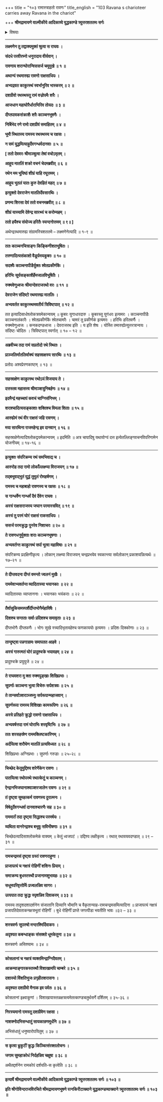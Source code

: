 +++
title = "१०३ रामास्त्राहतो रावणः"
title_english = "103 Ravana s charioteer carries away Ravana in the chariot"

+++
**श्रीमद्रामायणे वाल्मीकीये आदिकाव्ये युद्धकाण्डे त्र्युत्तरशततमः सर्गः**


<details><summary>विषयाः</summary>

रथान्तरारोहणेनपुनस्समरायसमागच्छतिरावणे इन्द्रेण रामाय मातलिसनाथनिजरथ -प्रेषणम् ॥ १ ॥ रथस्थाभ्यां रामरावणाभ्यामद्भुतयुद्धप्रवर्तनम् ॥ २ ॥ तदा लोकभयावहमहो -त्पातप्रादुर्भावः ॥ ३ ॥

</details>


****

**लक्ष्मणेन तु तद्वाक्यमुक्तं श्रुत्वा स राघवः ।**

**संदधे परवीरघ्नो धनुरादाय वीर्यवान् ।**

**रावणाय शरान्घोरान्विससर्ज चमूमुखे ॥ १ ॥**

**अथान्यं रथमारुह्य रावणो राक्षसाधिपः ।**

**अभ्यद्रवत काकुत्स्थं स्वर्भानुरिव भास्करम् ॥ २ ॥**

**दशग्रीवो रथस्थस्तु रामं वज्रोपमैः शरैः ।**

**आजधान महाघोरैर्धाराभिरिव तोयदः ॥ ३ ॥**

**दीप्तपावकसंक्राशैः शरैः काञ्चनभूषणैः ।**

**निर्बिभेद रणे रामो दशग्रीवं समाहितम् ॥ ४ ॥**

**भूमौ स्थितस्य रामस्य रथस्थस्य च रक्षसः ।**

**न समं युद्धमित्याहुर्देवगन्धर्वदानवाः ॥ ५ ॥**

**\[ ततो देववरः श्रीमाञ्श्रुत्वा तेषां वचोऽमृतम् ।**

**आहूय मातलिं शक्रो वचनं चेदमब्रवीत् ॥ ६ ॥**

**रथेन मम भूयिष्ठं शीघ्रं याहि रघूत्तमम् ।**

**आहूय भूतलं यातः कुरु देवहितं महत् ॥ ७ ॥**

**इत्युक्तो देवराजेन मातलिर्देवसारथिः ।**

**प्रणम्य शिरसा देवं ततो वचनमब्रवीत् ॥ ८ ॥**

**शीघ्रं यास्यामि देवेन्द्र सारथ्यं च करोम्यहम् ।**

**ततो हयैश्च संयोज्य हरितैः स्यन्दनोत्तमम् ॥ ९॥ \]**

अथेन्द्ररथमारुह्य संग्रामस्त्रिशततमे – लक्ष्मणेनेत्यादि ॥ १-९ ॥

****

**ततः काञ्चनचित्राङ्गः किङ्किणीशतभूषितः ।**

**तरुणादित्यसंकाशो वैडूर्यमयकूबरः ॥ १० ॥**

**सदश्वैः काञ्चनापीडैर्युक्तः श्वेतप्रकीर्णकैः ।**

**हरिभिः सूर्यसङ्काशैर्हेमजालविभूषितैः ।**

**रुक्मवेणुध्वजः श्रीमान्देवराजरथो वरः ॥ ११ ॥**

**देवराजेन संदिष्टो रथमारुह्य मातलिः ।**

**अभ्यवर्तत काकुत्स्थमवतीर्य त्रिविष्टपात् ॥ १२ ॥**

तत इत्यादिसार्धश्लोकत्रयमेकान्वयम् ॥ कूबरः युगाधारदारु । कूबरस्तु युगंधरः इत्यमरः । काञ्चनापीडैः काञ्चनालंकारैः । श्वेतप्रकीर्णकैः श्वेतचामरैः । चामरं तु प्रकीर्णकं इत्यमरः । हरिभिः हरितवर्णैः । रुक्मवेणुध्वजः । कनकदण्डध्वजः । देवराजरथ इति । य इति शेषः । योस्ति तमारुह्येत्युत्तरत्रान्वयः । संदिष्टः चोदितः । त्रिविष्टपात् स्वर्गात् ॥ १० – १२ ॥

****

**अब्रवीच्च तदा रामं सप्रतोदो रथे स्थितः ।**

**प्राञ्जलिर्मातलिर्वाक्यं सहस्राक्षस्य सारथिः ॥ १३ ॥**

प्रतोदः अश्वप्रेरणकाष्टम् ॥ १३ ॥

****

**सहस्राक्षेण काकुत्स्थ रथोऽयं विजयाय ते ।**

**दत्तस्तव महासत्त्व श्रीमाञ्शत्रुनिबर्हणः ॥ १४ ॥**

**इदमैन्द्रं महच्चापं कवचं चाग्निसंनिभम् ।**

**शराश्चादित्यसङ्काशाः शक्तिश्च विमला शिताः ॥ १५ ॥**

**आरुह्येमं रथं वीर राक्षसं जहि रावणम् ।**

**मया सारथिना राजमहेन्द्र इव दानवान् ॥ १६ ॥**

सहस्राक्षेणेत्यादिश्लोकद्वयमेकान्वयम् ॥ इदमिति ॥ अत्र चापादिषु यथायोग्यं दत्त इत्येतल्लिङ्गवचनविपरिणामेन योजनीयम् ॥ १४-१६ ॥

****

**इत्युक्तः संपरिक्रम्य रथं समभिवाद्य च ।**

**आरुरोह तदा रामो लोकाँल्लक्ष्म्या विराजयन् ॥ १७ ॥**

**तद्बभूवाद्भुतं युद्धं तुमुलं रोमहर्षणम् ।**

**रामस्य च महाबाहो रावणस्य च रक्षसः ॥ १८ ॥**

**स गान्धर्वेण गान्धर्वं दैवं दैवेन राघवः ।**

**अस्त्रं राक्षसराजस्य जघान परमास्त्रवित् ॥ १९ ॥**

**अस्त्रं तु परमं घोरं राक्षसं राकसाधिपः ।**

**ससर्ज परमक्रुद्धः पुनरेव निशाचरः ॥ २० ॥**

**ते रावणधनुर्मुक्ताः शराः काञ्चनभूषणाः ।**

**अभ्यवर्तन्त काकुत्स्थं सर्पा भूत्वा महाविषाः ॥ २१ ॥**

संपरिक्रम्य प्रदक्षिणीकृत्य । लोकान् लक्ष्म्या विराजयन् चन्द्रप्रभयेव स्वकान्त्या सर्वलोकान् प्रकाशयन्नित्यर्थः ॥ १७–२१ ॥

****

**ते दीप्तवदना दीप्तं वमन्तो ज्वलनं मुखैः ।**

**राममेवाभ्यवर्तन्त व्यादितास्या भयानकाः ॥ २२ ॥**

व्यादितास्याः व्याप्ताननाः । भयानकाः भयंकराः ॥ २२ ॥

****

**तैर्वासुकिसमस्पर्शैर्दीप्तभोगैर्महाविषैः ।**

**दिशश्च सन्तताः सर्वाः प्रदिशश्च समावृताः ॥ २३ ॥**

दीप्तभोगैः दीप्तफणैः । भोगः सुखे स्त्र्यादिभृतावहेश्च फणकाययोः इत्यमरः । प्रदिशः दिक्कोणाः ॥ २३ ॥

****

**तान्दृष्ट्वा पन्नगान्रामः समापतत आहवे ।**

**अस्त्रं गारुत्मतं घोरं प्रादुश्चक्रे भयावहम् ॥ २४ ॥**

प्रादुश्चक्रे प्रयुयुजे ॥ २४ ॥

****

**ते राघवशरा मु क्ता रुक्मपुङ्खाः शिखिप्रभाः ।**

**सुपर्णाः काञ्चना भूत्वा विचेरुः सर्पशत्रवः ॥ २५ ॥**

**ते तान्सर्वाञ्शराञ्जघ्नुः सर्परूपान्महाजवान् ।**

**सुपर्णरूपा रामस्य विशिखाः कामरूपिणः ॥ २६ ॥**

**अस्त्रे प्रतिहते क्रुद्धो रावणो राक्षसाधिपः ।**

**अभ्यवर्षत्तदा रामं घोराभिः शरवृष्टिभिः ॥ २७ ॥**

**ततः शरसहस्रेण राममक्लिष्टकारिणम् ।**

**अर्दयित्वा शरौघेण मातलिं प्रत्यविध्यत ॥ २८ ॥**

शिखिप्रभाः अग्निप्रभाः । सुपर्णाः गरुडाः ॥ २५–२८ ॥

****

**चिच्छेद केतुमुद्दिश्य शरेणैकेन रावणः ।**

**पातयित्वा रथोपस्थे रथात्केतुं च काञ्चनम् ।**

**ऐन्द्रानभिजघानाश्वाञ्शरजालेन रावणः ॥ २९ ॥**

**तं दृष्ट्वा सुमहत्कर्म रावणस्य दुरात्मनः ।**

**विषेदुर्देवगन्धर्वा दानवाश्चारणैः सह ॥ ३० ॥**

**राममार्तं तदा दृष्ट्वा सिद्धाश्च परमर्षयः ।**

**व्यथिता वानरेन्द्राश्च बभूवुः सविभीषणाः ॥ ३१ ॥**

चिच्छेदत्यादिसाश्लोकमेकं वाक्यम् ॥ केतुं ध्वजपटं । उद्दिश्य लक्षीकृत्य । रथात् रथावयवदण्डात् ॥ २९ – ३१ ॥

****

**रामचन्द्रमसं दृष्ट्वा ग्रस्तं रावणराहुणा ।**

**प्राजापत्यं च नक्षत्रं रोहिणीं शशिनः प्रियाम् ।**

**समाक्रम्य बुधस्तस्थौ प्रजानामशुभावहः ॥ ३२ ॥**

**सधूमपरिवृत्तोर्मिः प्रज्वलन्निव सागरः ।**

**उत्पपात तदा क्रुद्धः स्पृशन्निव दिवाकरम् ॥ ३३ ॥**

रामस्य तादृशदशादर्शनेन संजातानि दिव्यानि भौमानि च वैकृतान्याह-रामचन्द्रमसमित्यादिना ॥ प्राजापत्यं नक्षत्रं प्रजापतिदेवताकनक्षत्रभूतां रोहिणीं । बुधे रोहिणीं प्राप्ते जगत्पीडा भवतीति भावः ॥३२ – ३३ ॥

****

**शस्त्रवर्णः सुपरुषो मन्दरश्मिर्दिवाकरः ।**

**अदृश्यत कबन्धाङ्कः संसक्तो धूमकेतुना ॥ ३४ ॥**

शस्त्रवर्णः असिश्यामः ॥ ३४ ॥

****

**कोसलानां च नक्षत्रं व्यक्तमिन्द्राग्निदैवतम् ।**

**आक्रम्याङ्गारकस्तस्थौ विशाखामपि चाम्बरे ॥ ३५ ॥**

**दशास्यो विंशतिभुजः प्रगृहीतशरासनः ।**

**अदृश्यत दशग्रीवो मैनाक इव पर्वतः ॥ ३६ ॥**

कोसलानां इक्ष्वाकूणां । विशाखायास्तन्नक्षत्रत्वमेतत्काण्डचतुर्थसर्गे दर्शितम् ॥ ३५-३६ ॥

****

**निरस्यमानो रामस्तु दशग्रीवेण रक्षसा ।**

**नाशक्नोदभिसन्धातुं सायकान्रणमूर्धनि ॥ ३७ ॥**

अभिसंधातुं धनुष्यारोपयितुम् ॥ ३७ ॥

****

**स कृत्वा भ्रुकुटीं क्रुद्धः किञ्चित्संरक्तलोचनः ।**

**जगाम सुमहाक्रोधं निर्दहन्निव चक्षुषा ॥ ३८ ॥**

अथैतद्दर्शनेन रामकोपं दर्शयति-स कृत्वेति ॥ ३८ ॥

****

**इत्यार्षे श्रीमद्रामायणे वाल्मीकीये आदिकाव्ये युद्धकाण्डे त्र्युत्तरशततमः सर्गः ॥ १०३ ॥**

**इति श्रीगोविन्दराजविरचिते श्रीमद्रामायणभूषणे रत्नकिरीटाख्याने युद्धकाण्डव्याख्याने त्र्युत्तरशततमः सर्गः ॥ १०३ ॥**
